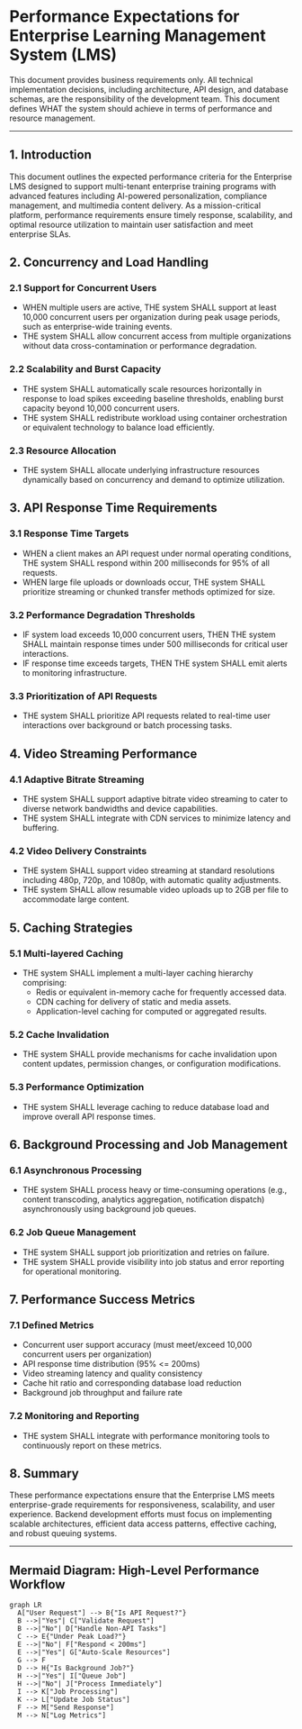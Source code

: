 # Performance Expectations for Enterprise Learning Management System (LMS)

This document provides business requirements only. All technical implementation decisions, including architecture, API design, and database schemas, are the responsibility of the development team. This document defines WHAT the system should achieve in terms of performance and resource management.

---

## 1. Introduction

This document outlines the expected performance criteria for the Enterprise LMS designed to support multi-tenant enterprise training programs with advanced features including AI-powered personalization, compliance management, and multimedia content delivery. As a mission-critical platform, performance requirements ensure timely response, scalability, and optimal resource utilization to maintain user satisfaction and meet enterprise SLAs.


## 2. Concurrency and Load Handling

### 2.1 Support for Concurrent Users
- WHEN multiple users are active, THE system SHALL support at least 10,000 concurrent users per organization during peak usage periods, such as enterprise-wide training events.
- THE system SHALL allow concurrent access from multiple organizations without data cross-contamination or performance degradation.

### 2.2 Scalability and Burst Capacity
- THE system SHALL automatically scale resources horizontally in response to load spikes exceeding baseline thresholds, enabling burst capacity beyond 10,000 concurrent users.
- THE system SHALL redistribute workload using container orchestration or equivalent technology to balance load efficiently.

### 2.3 Resource Allocation
- THE system SHALL allocate underlying infrastructure resources dynamically based on concurrency and demand to optimize utilization.


## 3. API Response Time Requirements

### 3.1 Response Time Targets
- WHEN a client makes an API request under normal operating conditions, THE system SHALL respond within 200 milliseconds for 95% of all requests.
- WHEN large file uploads or downloads occur, THE system SHALL prioritize streaming or chunked transfer methods optimized for size.

### 3.2 Performance Degradation Thresholds
- IF system load exceeds 10,000 concurrent users, THEN THE system SHALL maintain response times under 500 milliseconds for critical user interactions.
- IF response time exceeds targets, THEN THE system SHALL emit alerts to monitoring infrastructure.

### 3.3 Prioritization of API Requests
- THE system SHALL prioritize API requests related to real-time user interactions over background or batch processing tasks.


## 4. Video Streaming Performance

### 4.1 Adaptive Bitrate Streaming
- THE system SHALL support adaptive bitrate video streaming to cater to diverse network bandwidths and device capabilities.
- THE system SHALL integrate with CDN services to minimize latency and buffering.

### 4.2 Video Delivery Constraints
- THE system SHALL support video streaming at standard resolutions including 480p, 720p, and 1080p, with automatic quality adjustments.
- THE system SHALL allow resumable video uploads up to 2GB per file to accommodate large content.


## 5. Caching Strategies

### 5.1 Multi-layered Caching
- THE system SHALL implement a multi-layer caching hierarchy comprising:
  - Redis or equivalent in-memory cache for frequently accessed data.
  - CDN caching for delivery of static and media assets.
  - Application-level caching for computed or aggregated results.

### 5.2 Cache Invalidation
- THE system SHALL provide mechanisms for cache invalidation upon content updates, permission changes, or configuration modifications.

### 5.3 Performance Optimization
- THE system SHALL leverage caching to reduce database load and improve overall API response times.


## 6. Background Processing and Job Management

### 6.1 Asynchronous Processing
- THE system SHALL process heavy or time-consuming operations (e.g., content transcoding, analytics aggregation, notification dispatch) asynchronously using background job queues.

### 6.2 Job Queue Management
- THE system SHALL support job prioritization and retries on failure.
- THE system SHALL provide visibility into job status and error reporting for operational monitoring.


## 7. Performance Success Metrics

### 7.1 Defined Metrics
- Concurrent user support accuracy (must meet/exceed 10,000 concurrent users per organization)
- API response time distribution (95% <= 200ms)
- Video streaming latency and quality consistency
- Cache hit ratio and corresponding database load reduction
- Background job throughput and failure rate

### 7.2 Monitoring and Reporting
- THE system SHALL integrate with performance monitoring tools to continuously report on these metrics.


## 8. Summary

These performance expectations ensure that the Enterprise LMS meets enterprise-grade requirements for responsiveness, scalability, and user experience. Backend development efforts must focus on implementing scalable architectures, efficient data access patterns, effective caching, and robust queuing systems.


---

## Mermaid Diagram: High-Level Performance Workflow
```mermaid
graph LR
  A["User Request"] --> B{"Is API Request?"}
  B -->|"Yes"| C["Validate Request"]
  B -->|"No"| D["Handle Non-API Tasks"]
  C --> E{"Under Peak Load?"}
  E -->|"No"| F["Respond < 200ms"]
  E -->|"Yes"| G["Auto-Scale Resources"]
  G --> F
  D --> H{"Is Background Job?"}
  H -->|"Yes"| I["Queue Job"]
  H -->|"No"| J["Process Immediately"]
  I --> K["Job Processing"]
  K --> L["Update Job Status"]
  F --> M["Send Response"]
  M --> N["Log Metrics"]
```



